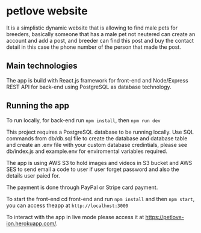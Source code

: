 # petlove website
It is a simplistic dynamic website that is allowing to find male pets for breeders, basically someone that has a male pet not neutered can create an account and add a post, and breeder can find this post and buy the contact detail in this case the phone number of the person that made the post.

## Main technologies
The app is build with React.js framework for front-end and Node/Express REST API for back-end using PostgreSQL as database technology.

## Running the app

To run locally, for back-end run `npm install`, then `npm run dev`

This project requires a PostgreSQL database to be running locally. Use SQL commands from db/db.sql file to create the database and database table and create an .env file with your custom database credintials, please see db/index.js and example.env for enviromental variables required.

The app is using AWS S3 to hold images and videos in S3 bucket and AWS SES to send email a code to user if user forget password and also the details user paied for.

The payment is done through PayPal or Stripe card payment.

To start the front-end cd front-end and run `npm install` and then `npm start`, you can access theapp at `http://localhost:3000`


To interact with the app in live mode please access it at https://petlove-ion.herokuapp.com/.




